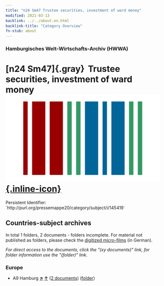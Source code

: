 ```yaml
---
title: "n24 Sm47 Trustee securities, investment of ward money"
modified: 2021-03-13
backlink: ../../about.en.html
backlink-title: "Category Overview"
fn-stub: about
---
```


### Hamburgisches Welt-Wirtschafts-Archiv (HWWA)

# [n24 Sm47]{.gray}&#8201; Trustee securities, investment of ward money &#160; [![Wikidata](/images/Wikidata-logo.svg "Wikidata"){.inline-icon}](http://www.wikidata.org/entity/Q104711065)

<div class="hint">Persistent Identifier: `http://purl.org/pressemappe20/category/subject/i/145419`</div>







## Countries-subject archives





In total 1 folders, 2 documents - folders incomplete.
For material not published as folders, please check the [digitized micro-films](/film/h1_sh.de.html) (in German).

_For direct access to the documents, click the "(xy documents)" link, for folder information use the "(folder)" link._



### Europe

- A9 Hamburg [**&nearr;**](../../../geo/i/140905/about.en.html "Hamburg (all folders)") [**&uarr;**](../../../geo/about.en.html#A9 "Country category system") (<a href="https://pm20.zbw.eu/iiifview/folder/sh/140905,145419" title="about: Hamburg : Trustee securities, investment of ward money" target="_blank">2 documents</a>) ([folder](../../../../folder/sh/1409xx/140905/1454xx/145419/about.en.html))








